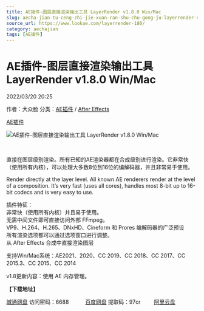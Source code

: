 ```yaml
---
title: AE插件-图层直接渲染输出工具 LayerRender v1.8.0 Win/Mac
slug: aecha-jian-tu-ceng-zhi-jie-xuan-ran-shu-chu-gong-ju-layerrender-v1-8-0-win-mac
source_url: https://www.lookae.com/layerrender-180/
category: aechajian
tags: [AE插件]
---
```

# AE插件-图层直接渲染输出工具 LayerRender v1.8.0 Win/Mac

2022/03/20 20:25

作者：大众脸
分类：[AE插件](https://www.lookae.com/after-effects/aechajian/) / [After Effects](https://www.lookae.com/after-effects/)

[AE插件](https://www.lookae.com/tag/ae%e6%8f%92%e4%bb%b6/)

![AE插件-图层直接渲染输出工具 LayerRender v1.8.0 Win/Mac](https://www.lookae.com/wp-content/uploads/2022/01/LayerRender.jpg "AE插件-图层直接渲染输出工具 LayerRender v1.8.0 Win/Mac-LookAE.com")

[﻿﻿﻿](https://cloud.video.taobao.com//play/u/705956171/p/1/e/6/t/1/345664739667.mp4)

直接在图层级别渲染。所有已知的AE渲染器都在合成级别进行渲染。它非常快（使用所有内核），可以处理大多数8位到16位的编解码器，并且非常易于使用。

Render directly at the layer level. All known AE renderers render at the level of a composition. It’s very fast (uses all cores), handles most 8-bit up to 16-bit codecs and is very easy to use.

插件特征：  
非常快（使用所有内核）并且易于使用。  
无需中间文件即可直接访问外部 FFmpeg。  
VP9、H.264、H.265、DNxHD、Cineform 和 Prores 编解码器的广泛预设  
所有渲染选项都可以通过选项窗口进行调整。  
从 After Effects 合成中直接渲染图层

支持Win/Mac系统：AE2021、2020、CC 2019、CC 2018、CC 2017、CC 2015.3、CC 2015、CC 2014

v1.8更新内容：使用 AE 内存管理。

**【下载地址】**

[城通网盘](https://url70.ctfile.com/f/2827370-556945510-ff9561) 访问密码：6688           [百度网盘](https://pan.baidu.com/s/1NAqcmxkR0T04epbqnEo0_w?pwd=97cr) 提取码：97cr         [阿里云盘](https://www.aliyundrive.com/s/gbAfXPBYHer)
